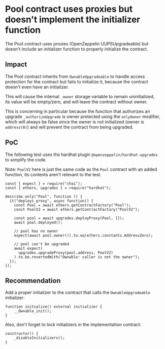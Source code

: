 # Pool contract uses proxies but doesn't implement the initializer function

The Pool contract uses proxies (OpenZeppelin UUPSUpgradeable) but doesn't include an initializer function to properly initialize the contract.

## Impact

The Pool contract inherits from `OwnableUpgradeable` to handle access protection for the contract but fails to initialize it, because the contract doesn't even have an initializer.

This will cause the internal `_owner` storage variable to remain uninitialized, its value will be empty/zero, and will leave the contract without owner. 

This is concerning in particular because the function that authorizes an upgrade `_authorizeUpgrade` is owner protected using the `onlyOwner` modifier, which will always be false since the owner is not initialized (owner is `address(0)`) and will prevent the contract from being upgraded.

## PoC

The following test uses the hardhat plugin `@openzeppelin/hardhat-upgrades` to simplify the code. 

Note: `PoolV2` here is just the same code as the `Pool` contract with an added function, its contents aren't relevant to the test.

```
const { expect } = require("chai");
const { ethers, upgrades } = require("hardhat");

describe.only("Pool", function () {
  it("deploys proxy", async function() {
    const Pool = await ethers.getContractFactory("Pool");
    const PoolV2 = await ethers.getContractFactory("PoolV2");

    const pool = await upgrades.deployProxy(Pool, []);
    await pool.deployed();

    // pool has no owner
    expect(await pool.owner()).to.eq(ethers.constants.AddressZero);

    // pool can't be upgraded
    await expect(
      upgrades.upgradeProxy(pool.address, PoolV2)
    ).to.be.revertedWith("Ownable: caller is not the owner");
  });
});
```

## Recommendation

Add a proper initializer to the contract that calls the `OwnableUpgradeable` initializer:

```
function initialize() external initializer {
    __Ownable_init();
}
```

Also, don't forget to lock initializers in the implementation contract:

```
constructor() {
    _disableInitializers();
}
```
